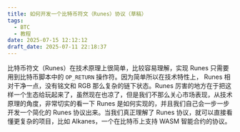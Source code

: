 ```yaml
---
title: 如何开发一个比特币符文（Runes）协议（草稿）
tags:
  - BTC
  - 教程
date: 2025-07-15 12:12:12
draft_date: 2025-07-11 22:18:37
---
```



比特币符文（Runes）在技术原理上很简单，比较容易理解，实现 Runes 只需要用到比特币脚本中的 `OP_RETURN` 操作符。因为简单所以在技术特性上， Runes 相对干净一点，没有铭文和 RGB 那么复杂的链下状态。Runes 厉害的地方在于把这样一个生态给玩起来了，虽然现在也凉了，但是我们不那么关心市场表现，从技术原理的角度，非常切实的看一下 Runes 是如何实现的，并且我们自己会一步一步开发一个简化的 Runes 协议出来。当我们真正理解了 Runes 协议，就可以直接看懂更复杂的项目，比如 Alkanes，一个在比特币上支持 WASM 智能合约的协议。





